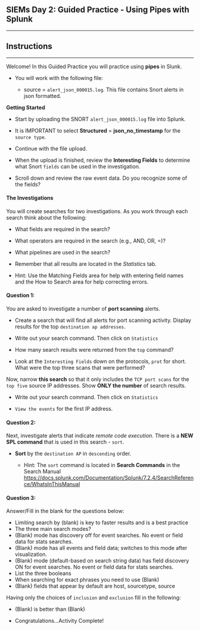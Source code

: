 ## SIEMs Day 2: Guided Practice - Using Pipes with Splunk
--------

## Instructions

-------

Welcome! In this Guided Practice you will practice using **pipes** in Slunk.

* You will work with the following file:

    * source = `alert_json_000015.log`. This file contains Snort alerts in  json formatted.

**Getting Started**

* Start by uploading the SNORT `alert_json_000015.log` file into Splunk.

* It is IMPORTANT to select **Structured** = **json_no_timestamp** for the `source type`.

* Continue with the file upload.

* When the upload is finished, review the **Interesting Fields** to determine what Snort `fields` can be used in the investigation.

* Scroll down and review the raw event data.  Do you recognize some of the fields?

#### The Investigations

You will create searches for two investigations. As you work through each search think about the following:

  * What fields are required in the search?

  * What operators are required in the search (e.g., AND, OR, =)?

  * What pipelines are used in the search?

* Remember that all results are located in the *Statistics* tab.  

* Hint: Use the Matching Fields area for help with entering field names and the How to Search area for help correcting errors.

#### Question 1:

You are asked to investigate a number of **port scanning** alerts.

* Create a search that will find all alerts for port scanning activity. Display results for the top `destination ap addresses`. 

* Write out your search command. Then click on `Statistics`

* How many search results were returned from the `top` command?

* Look at the `Interesting Fields` down on the protocols, `prot` for short.  What were the top three scans that were performed?


Now, narrow **this search** so that it only includes the `TCP port scans` for the `top five` source IP addresses. Show **ONLY the number** of search results.

* Write out your search command. Then click on `Statistics`

* `View the events` for the first IP address.  


#### Question 2:

Next, investigate alerts that indicate *remote code execution*. There is a **NEW SPL command** that is used in this search - `sort`.

* **Sort** by the `destination AP` in `descending` order.

  * Hint: The `sort` command is located in **Search Commands** in the Search Manual https://docs.splunk.com/Documentation/Splunk/7.2.4/SearchReference/WhatsInThisManual


#### Question 3:

Answer/Fill in the blank for the questions below:

- Limiting search by (blank) is key to faster results and is a best practice 
- The three main search modes?
- (Blank) mode has discovery off for event searches. No event or field data for stats searches.
- (Blank) mode has all events and field data; switches to this mode after visualization.
- (Blank) mode (default-based on search string data) has field discovery ON for event searches. No event or field data for stats searches.
- List the three booleans
- When searching for exact phrases you need to use (Blank)
- (Blank) fields that appear by default are host, sourcetype, source

Having only the choices of `inclusion` and `exclusion` fill in the following:
- (Blank) is better than (Blank)

* Congratulations...Activity Complete!  

